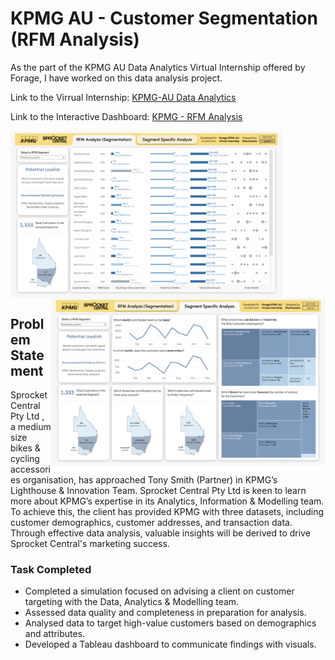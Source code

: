 # KPMG AU - Customer Segmentation (RFM Analysis)
As the part of the KPMG AU Data Analytics Virtual Internship offered by Forage, I have worked on this data analysis project.

Link to the Virrual Internship: [KPMG-AU Data Analytics](https://www.theforage.com/simulations/kpmg-au/data-analytics-y7gh)

Link to the Interactive Dashboard: [KPMG - RFM Analysis](https://public.tableau.com/views/KPMG-RFMAnalysis/RFMAnalysis?:language=en-GB&:display_count=n&:origin=viz_share_link)

<p>
  <img src="https://github.com/dharamdudi/KPMG-Customer_Data_Analysis/blob/main/assets/img/kpmg-au.png" width="435" align="center">
  <img src="https://github.com/dharamdudi/KPMG-Customer_Data_Analysis/blob/main/assets/img/kpmg_au2.png" width="439" align="right">
</p>



## Problem Statement
Sprocket Central Pty Ltd , a medium size bikes & cycling accessories organisation, has approached Tony Smith (Partner) in KPMG’s Lighthouse & Innovation Team. 
Sprocket Central Pty Ltd is keen to learn more about KPMG’s expertise in its Analytics, Information & Modelling team. To achieve this, the client has provided KPMG with three datasets, 
including customer demographics, customer addresses, and transaction data. Through effective data analysis, valuable insights will be derived to drive Sprocket Central's marketing success.


### Task Completed

- Completed a simulation focused on advising a client on customer targeting with the Data, Analytics & Modelling team.
- Assessed data quality and completeness in preparation for analysis.
- Analysed data to target high-value customers based on demographics and attributes.
- Developed a Tableau dashboard to communicate findings with visuals.
